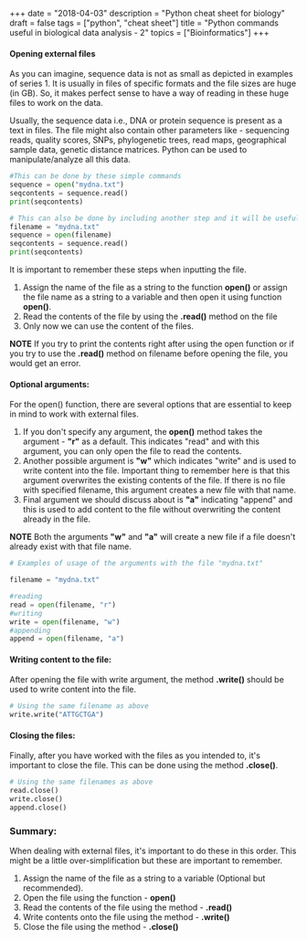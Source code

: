 +++
date = "2018-04-03"
description = "Python cheat sheet for biology"
draft = false
tags = ["python", "cheat sheet"]
title = "Python commands useful in biological data analysis - 2"
topics = ["Bioinformatics"]
+++

#### Opening external files

As you can imagine, sequence data is not as small as depicted in examples of series 1. It is usually in files of specific formats and the file sizes are huge (in GB). So, it makes perfect sense to have a way of reading in these huge files to work on the data.

Usually, the sequence data i.e., DNA or protein sequence is present as a text in files. The file might also contain other parameters like - sequencing reads, quality scores, SNPs, phylogenetic trees, read maps, geographical sample data, genetic distance matrices. Python can be used to manipulate/analyze all this data.

```Python
#This can be done by these simple commands
sequence = open("mydna.txt")
seqcontents = sequence.read()
print(seqcontents)

# This can also be done by including another step and it will be useful if we need to use the filename again in the same program.
filename = "mydna.txt"
sequence = open(filename)
seqcontents = sequence.read()
print(seqcontents)
```
It is important to remember these steps when inputting the file.
1. Assign the name of the file as a string to the function **open()** or assign the file name as a string to a variable and then open it using function **open()**.
2. Read the contents of the file by using the **.read()** method on the file
3. Only now we can use the content of the files.

**NOTE**
If you try to print the contents right after using the open function or if you try to use the **.read()** method on filename before opening the file, you would get an error.

#### Optional arguments:

For the open() function, there are several options that are essential to keep in mind to work with external files.

1. If you don't specify any argument, the **open()** method takes the argument - **"r"** as a default. This indicates "read" and with this argument, you can only open the file to read the contents.
2. Another possible argument is **"w"** which indicates "write" and is used to write content into the file. Important thing to remember here is that this argument overwrites the existing contents of the file. If there is no file with specified filename, this argument creates a new file with that name.
3. Final argument we should discuss about is **"a"** indicating "append" and this is used to add content to the file without overwriting the content already in the file.

**NOTE** Both the arguments **"w"** and **"a"** will create a new file if a file doesn't already exist with that file name.

```Python
# Examples of usage of the arguments with the file "mydna.txt"

filename = "mydna.txt"

#reading
read = open(filename, "r")
#writing
write = open(filename, "w")
#appending
append = open(filename, "a")
```
#### Writing content to the file:

After opening the file with write argument, the method **.write()** should be used to write content into the file.

```Python
# Using the same filename as above
write.write("ATTGCTGA")
```

#### Closing the files:

Finally, after you have worked with the files as you intended to, it's important to close the file. This can be done using the method **.close()**.

```Python
# Using the same filenames as above
read.close()
write.close()
append.close()
```

### Summary:

When dealing with external files, it's important to do these in this order. This might be a little over-simplification but these are important to remember.
 
1. Assign the name of the file as a string to a variable (Optional but recommended).
2. Open the file using the function - **open()**
3. Read the contents of the file using the method - **.read()**
4. Write contents onto the file using the method - **.write()**
5. Close the file using the method - **.close()**
